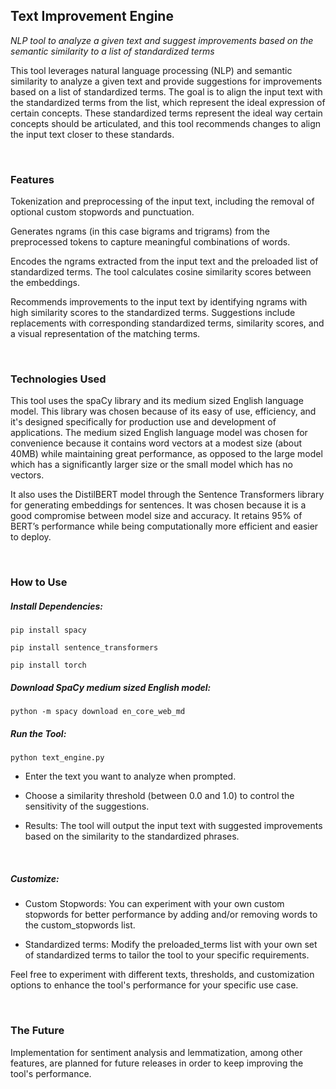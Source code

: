 ## Text Improvement Engine
*NLP tool to analyze a given text and suggest improvements based on the semantic similarity to a list of standardized terms*

This tool leverages natural language processing (NLP) and semantic similarity to analyze a given text and provide suggestions for improvements based on a list of standardized terms. 
The goal is to align the input text with the standardized terms from the list, which represent the ideal expression of certain concepts. These standardized terms represent the ideal way certain concepts should be articulated, and this tool recommends changes to align the input text closer to these standards.

<br>

### Features

Tokenization and preprocessing of the input text, including the removal of optional custom stopwords and punctuation.

Generates ngrams (in this case bigrams and trigrams) from the preprocessed tokens to capture meaningful combinations of words.

Encodes the ngrams extracted from the input text and the preloaded list of standardized terms. The tool calculates cosine similarity scores between the embeddings.

Recommends improvements to the input text by identifying ngrams with high similarity scores to the standardized terms. Suggestions include replacements with corresponding standardized terms, similarity scores, and a visual representation of the matching terms.

<br>

### Technologies Used

This tool uses the spaCy library and its medium sized English language model. This library was chosen because of its easy of use, efficiency, and it's designed specifically for production use and development of applications.
The medium sized English language model was chosen for convenience because it contains word vectors at a modest size (about 40MB) while maintaining great performance, as opposed to the large model which has a significantly larger size or the small model which has no vectors.

It also uses the DistilBERT model through the Sentence Transformers library for generating embeddings for sentences. It was chosen because it is a good compromise between model size and accuracy. It retains 95% of BERT’s performance while being computationally more efficient and easier to deploy.

<br>

### How to Use

##### Install Dependencies:

    pip install spacy

    pip install sentence_transformers

    pip install torch

##### Download SpaCy medium sized English model:

    python -m spacy download en_core_web_md


##### Run the Tool:

    python text_engine.py

- Enter the text you want to analyze when prompted.
- Choose a similarity threshold (between 0.0 and 1.0) to control the sensitivity of the suggestions.

- Results: The tool will output the input text with suggested improvements based on the similarity to the standardized phrases.

<br>

##### Customize:

- Custom Stopwords: You can experiment with your own custom stopwords for better performance by adding and/or removing words to the custom_stopwords list.

- Standardized terms: Modify the preloaded_terms list with your own set of standardized terms to tailor the tool to your specific requirements.

Feel free to experiment with different texts, thresholds, and customization options to enhance the tool's performance for your specific use case.

<br>

### The Future

Implementation for sentiment analysis and lemmatization, among other features, are planned for future releases in order to keep improving the tool's performance.
